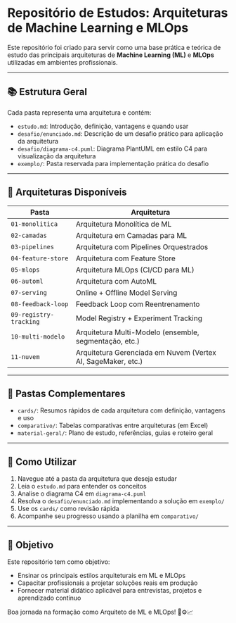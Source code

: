 # Repositório de Estudos: Arquiteturas de Machine Learning e MLOps

Este repositório foi criado para servir como uma base prática e teórica de estudo das principais arquiteturas de **Machine Learning (ML)** e **MLOps** utilizadas em ambientes profissionais.

---

## 📚 Estrutura Geral

Cada pasta representa uma arquitetura e contém:

- `estudo.md`: Introdução, definição, vantagens e quando usar
- `desafio/enunciado.md`: Descrição de um desafio prático para aplicação da arquitetura
- `desafio/diagrama-c4.puml`: Diagrama PlantUML em estilo C4 para visualização da arquitetura
- `exemplo/`: Pasta reservada para implementação prática do desafio

---

## 🧱 Arquiteturas Disponíveis

| Pasta | Arquitetura |
|-------|-------------|
| `01-monolitica` | Arquitetura Monolítica de ML |
| `02-camadas` | Arquitetura em Camadas para ML |
| `03-pipelines` | Arquitetura com Pipelines Orquestrados |
| `04-feature-store` | Arquitetura com Feature Store |
| `05-mlops` | Arquitetura MLOps (CI/CD para ML) |
| `06-automl` | Arquitetura com AutoML |
| `07-serving` | Online + Offline Model Serving |
| `08-feedback-loop` | Feedback Loop com Reentrenamento |
| `09-registry-tracking` | Model Registry + Experiment Tracking |
| `10-multi-modelo` | Arquitetura Multi-Modelo (ensemble, segmentação, etc.) |
| `11-nuvem` | Arquitetura Gerenciada em Nuvem (Vertex AI, SageMaker, etc.) |

---

## 🧩 Pastas Complementares

- `cards/`: Resumos rápidos de cada arquitetura com definição, vantagens e uso
- `comparativo/`: Tabelas comparativas entre arquiteturas (em Excel)
- `material-geral/`: Plano de estudo, referências, guias e roteiro geral

---

## 🚀 Como Utilizar

1. Navegue até a pasta da arquitetura que deseja estudar
2. Leia o `estudo.md` para entender os conceitos
3. Analise o diagrama C4 em `diagrama-c4.puml`
4. Resolva o `desafio/enunciado.md` implementando a solução em `exemplo/`
5. Use os `cards/` como revisão rápida
6. Acompanhe seu progresso usando a planilha em `comparativo/`

---

## 🎯 Objetivo

Este repositório tem como objetivo:

- Ensinar os principais estilos arquiteturais em ML e MLOps
- Capacitar profissionais a projetar soluções reais em produção
- Fornecer material didático aplicável para entrevistas, projetos e aprendizado contínuo

Boa jornada na formação como Arquiteto de ML e MLOps! 🧠⚙️📈
